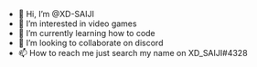 - 👋 Hi, I’m @XD-SAIJI
- 👀 I’m interested in video games
- 🌱 I’m currently learning how to code
- 💞️ I’m looking to collaborate on discord
- 📫 How to reach me just search my name on XD_SAIJI#4328

<!---
XD-SAIJI/XD-SAIJI is a ✨ special ✨ repository because its `README.md` (this file) appears on your GitHub profile.
You can click the Preview link to take a look at your changes.
--->
